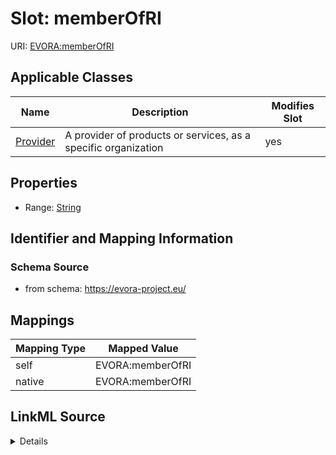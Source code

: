 

# Slot: memberOfRI



URI: [EVORA:memberOfRI](https://evora-project.eu/memberOfRI)



<!-- no inheritance hierarchy -->





## Applicable Classes

| Name | Description | Modifies Slot |
| --- | --- | --- |
| [Provider](Provider.md) | A provider of products or services, as a specific organization |  yes  |







## Properties

* Range: [String](String.md)





## Identifier and Mapping Information







### Schema Source


* from schema: https://evora-project.eu/




## Mappings

| Mapping Type | Mapped Value |
| ---  | ---  |
| self | EVORA:memberOfRI |
| native | EVORA:memberOfRI |




## LinkML Source

<details>
```yaml
name: memberOfRI
from_schema: https://evora-project.eu/
rank: 1000
alias: memberOfRI
domain_of:
- Provider
range: string

```
</details>